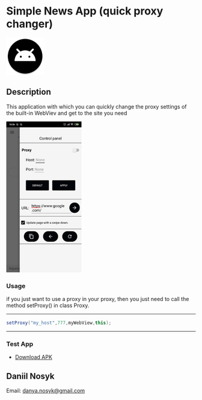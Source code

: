 
# Simple News App (quick proxy changer)
<p align="left">
  <img src="app/src/main/res/mipmap-xxxhdpi/ic_launcher_round.png" width="100" title="hover text">
</p>



## Description

This application with which you can quickly change the proxy settings of the built-in WebViev and get to the site you need

<p align="left">
  <img src="app/src/main/assets/Screenshot_2019-10-09-18-36-34-328_com.infnitum.universal_proxy_webview.png" width="200" title="hover text">
</p>

### Usage

if you just want to use a proxy in your proxy, then you just need to call the method 
setProxy() in class Proxy. 

---
```java
setProxy("my_host",777,myWebView,this);

```

---

### Test App
* [Download APK](https://github.com/infinitum1984/UniversalProxyWebView/blob/master/app/src/main/assets/proxy_webview.apk) 



## Daniil Nosyk

Email: danya.nosyk@gmail.com

